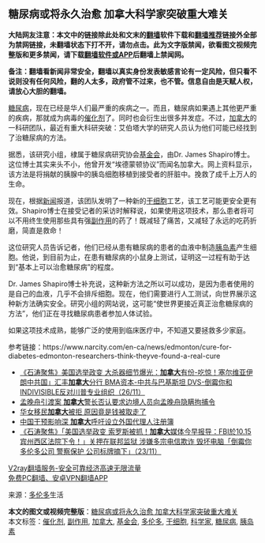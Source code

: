  <h2>糖尿病或将永久治愈 加拿大科学家突破重大难关</h2> <p class="notice"><b>大陆网友注意：本文中的链接除此处和文末的<a href="https://github.com/bannedbook/fanqiang" >翻墙</a>软件下载和<a href="https://github.com/killgcd/justmysocks/blob/master/README.md">翻墙推荐</a>链接外全部为禁网链接，未翻墙状态下打不开，请勿点击。此为文字版禁闻，欲看图文视频完整版和更多禁闻，请下载<a href="https://github.com/bannedbook/fanqiang">翻墙软件或APP</a>后翻墙上禁闻网。</p><p>备注：翻墙看新闻非常安全，翻墙以真实身份发表敏感言论有一定风险，但只看不说则没有任何风险，翻的人太多，政府管不过来，也不管。信息自由是天赋人权，请放心大胆的翻墙。</b></p>  <div class="entry"> <p id="conimg"><a href="https://www.bannedbook.org/bnews/tag/%e7%b3%96%e5%b0%bf%e7%97%85/" class="st_tag internal_tag" rel="tag" title="标签 糖尿病 下的日志">糖尿病</a>，现在已经是华人们最严重的疾病之一。而且，糖尿病如果遇上其他更严重的疾病，那就成为病毒的<a href="https://www.bannedbook.org/bnews/tag/%e5%82%ac%e5%8c%96%e5%89%82/" class="st_tag internal_tag" rel="tag" title="标签 催化剂 下的日志">催化剂</a>了。同时也会衍生出很多并发症。不过，<a href="https://www.bannedbook.org/bnews/tag/%e5%8a%a0%e6%8b%bf%e5%a4%a7/" class="st_tag internal_tag" rel="tag" title="标签 加拿大 下的日志">加拿大</a>的一科研团队，最近有重大科研突破：艾伯塔大学的研究人员认为他们可能已经找到了治糖尿病的方法。</p> <p>据悉，该研究小组，棣属于糖尿病研究协会<a href="https://www.bannedbook.org/bnews/tag/%E5%9F%BA%E9%87%91%E4%BC%9A/" class="st_tag internal_tag" rel="tag" title="标签 基金会 下的日志">基金会</a>，由Dr. James Shapiro博士。这位博士其实来头不小，他曾开发“埃德蒙顿协议”而闻名加拿大。网上资料显示，该方法是将捐献的胰腺中的胰岛细胞移植到接受者的肝脏中。挽救了成千上万人的生命。</p>  <p>现在，根据<span class='wp_keywordlink_affiliate'><a href="https://www.bannedbook.org/" title="新闻">新闻</a></span>报道，该团队发明了一种新的<a href="https://www.bannedbook.org/bnews/tag/%E5%B9%B2%E7%BB%86%E8%83%9E/" class="st_tag internal_tag" rel="tag" title="标签 干细胞 下的日志">干细胞</a>工艺，该工艺可能更安全更有效。Shapiro博士在接受记者的采访时解释说，如果使用这项技术，那么患者将可以不用终生使用那些具有强<a href="https://www.bannedbook.org/bnews/tag/%E5%89%AF%E4%BD%9C%E7%94%A8/" class="st_tag internal_tag" rel="tag" title="标签 副作用 下的日志">副作用</a>的药了！既减轻了痛苦，又减轻了永远的吃药折磨，简直是救命！</p> <p>这位研究人员告诉记者，他们已经从患有糖尿病的患者的血液中制造<a href="https://www.bannedbook.org/bnews/tag/%E8%83%B0%E5%B2%9B%E7%B4%A0/" class="st_tag internal_tag" rel="tag" title="标签 胰岛素 下的日志">胰岛素</a>产生细胞。他说，到目前为止，在患有糖尿病的小鼠身上测试，证明这一过程有助于达到“基本上可以治愈糖尿病”的程度。</p>  <p>Dr. James Shapiro博士补充说，这种新方法之所以可以成功，是因为患者使用的是自己的血液，几乎不会排斥细胞。现在，他们需要进行人工测试，向世界展示这种新方法确实安全。研究小组的网站说，这可能“使世界更接近真正治愈糖尿病的方法”，他们正在寻找糖尿病患者参加人体试验。</p> <p>如果这项技术成熟，能够广泛的使用到临床医疗中，不知道又要拯救多少家庭。</p>  <p>参考链接：https://www.narcity.com/en-ca/news/edmonton/cure-for-diabetes-edmonton-researchers-think-theyve-found-a-real-cure</p> <ul class='op-related-articles' title='相关阅读'> <li><a href='https://www.bannedbook.org/bnews/bannedvideo/20201127/1437770.html' target='_blank'>《石涛聚焦》美国选举政变 大杀器细节爆光：<b>加拿大</b>有份-吃惊！塞尔维亚伊朗中共国」汇丰<b>加拿大</b>分行 BMA资本-中共与巴基斯坦 DVS-倒霉你和INDIVISIBLE反对川普专业组织（26/11）</a></li> <li><a href='https://www.bannedbook.org/bnews/baitai/20201126/1437601.html' target='_blank'>孟晚舟引渡案 <b>加拿大</b>警长否认要求边境人员向孟晚舟隐瞒拘捕令</a></li> <li><a href='https://www.bannedbook.org/bnews/lifebaike/20201126/1437539.html' target='_blank'>华女移民<b>加拿大</b>被拒 原因竟是钱被取走了</a></li> <li><a href='https://www.bannedbook.org/bnews/headline/20201126/1437104.html' target='_blank'>中国干预影响深 <b>加拿大</b>呼吁设立外国代理人注册簿</a></li> <li><a href='https://www.bannedbook.org/bnews/bannedvideo/20201124/1435940.html' target='_blank'>《石涛聚焦》「美国选举政变 索罗斯被抓！<b>加拿大</b>媒体今早报导：FBI於10.15 宾州西区法院下令！」关押在联邦监狱 涉嫌多宗电信欺诈 毁坏电脑「倒霉你多伦多公司 警察保护 公司标牌摘下」（23/11）</a></li> </ul> <p class="texttj"> <a href="https://www.bannedbook.org/forum23/topic22702.html" target="_blank">V2ray翻墙服务-安全可靠经济高速无限流量</a><br/> <a href="https://github.com/bannedbook/fanqiang/wiki/%E7%A6%81%E9%97%BB%E7%BD%91%E5%AE%89%E5%8D%93%E7%BF%BB%E5%A2%99%E6%96%B0%E9%97%BBAPP" target="_blank">免费PC翻墙、安卓VPN翻墙APP</a></p><p> 来源：<a href="https://www.bannedbook.org/bnews/tag/%e5%a4%9a%e4%bc%a6%e5%a4%9a/" class="st_tag internal_tag" rel="tag" title="标签 多伦多 下的日志">多伦多</a>生活 </p><a name='sharetosocial'></a>       <div><b>本文的图文或视频完整版</b>：<a href='https://www.bannedbook.org/bnews/health/20201127/1438136.html'>糖尿病或将永久治愈 加拿大科学家突破重大难关</a></div>  </div><!--END ENTRY--> <div class="postfooter"> <div>本文标签：<a href="https://www.bannedbook.org/bnews/tag/%e5%82%ac%e5%8c%96%e5%89%82/" rel="tag">催化剂</a>, <a href="https://www.bannedbook.org/bnews/tag/%E5%89%AF%E4%BD%9C%E7%94%A8/" rel="tag">副作用</a>, <a href="https://www.bannedbook.org/bnews/tag/%e5%8a%a0%e6%8b%bf%e5%a4%a7/" rel="tag">加拿大</a>, <a href="https://www.bannedbook.org/bnews/tag/%E5%9F%BA%E9%87%91%E4%BC%9A/" rel="tag">基金会</a>, <a href="https://www.bannedbook.org/bnews/tag/%e5%a4%9a%e4%bc%a6%e5%a4%9a/" rel="tag">多伦多</a>, <a href="https://www.bannedbook.org/bnews/tag/%E5%B9%B2%E7%BB%86%E8%83%9E/" rel="tag">干细胞</a>, <a href="https://www.bannedbook.org/bnews/tag/%e7%a7%91%e5%ad%a6%e5%ae%b6/" rel="tag">科学家</a>, <a href="https://www.bannedbook.org/bnews/tag/%e7%b3%96%e5%b0%bf%e7%97%85/" rel="tag">糖尿病</a>, <a href="https://www.bannedbook.org/bnews/tag/%E8%83%B0%E5%B2%9B%E7%B4%A0/" rel="tag">胰岛素</a></div>  </div><!--END POSTFOOTER--> 
